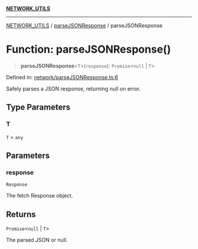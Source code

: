 [**NETWORK_UTILS**](../../README.md)

***

[NETWORK_UTILS](../../README.md) / [parseJSONResponse](../README.md) / parseJSONResponse

# Function: parseJSONResponse()

> **parseJSONResponse**\<`T`\>(`response`): `Promise`\<`null` \| `T`\>

Defined in: [network/parseJSONResponse.ts:6](https://github.com/dailker/everyutil/blob/7c30ec40bbb398255a9be572db0a537e8bcb9c11/src/network/parseJSONResponse.ts#L6)

Safely parses a JSON response, returning null on error.

## Type Parameters

### T

`T` = `any`

## Parameters

### response

`Response`

The fetch Response object.

## Returns

`Promise`\<`null` \| `T`\>

The parsed JSON or null.
